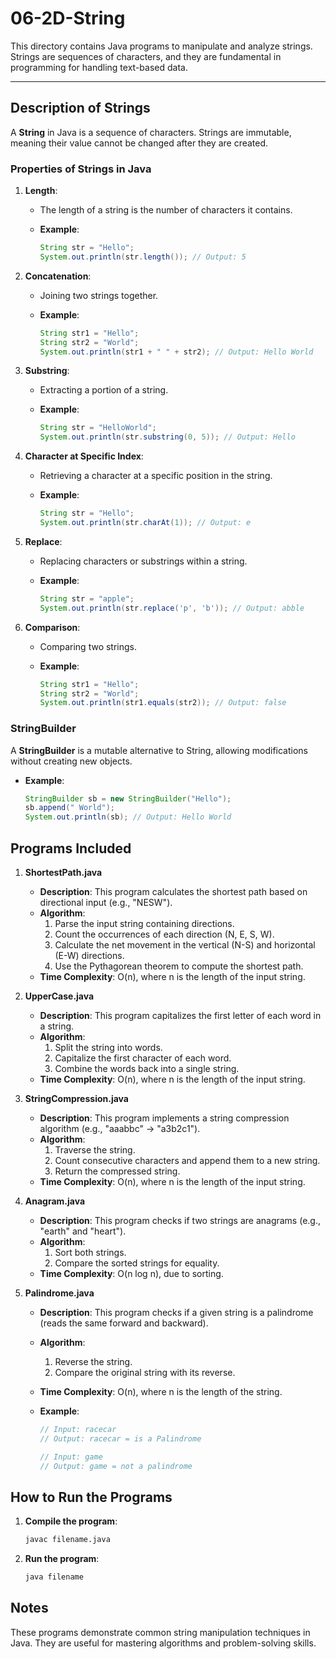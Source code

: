 # 06-2D-String

This directory contains Java programs to manipulate and analyze strings. Strings are sequences of characters, and they are fundamental in programming for handling text-based data.

---

## Description of Strings

A **String** in Java is a sequence of characters. Strings are immutable, meaning their value cannot be changed after they are created.

### Properties of Strings in Java

1. **Length**:
    - The length of a string is the number of characters it contains.
    - **Example**:

      ```java
      String str = "Hello";
      System.out.println(str.length()); // Output: 5
      ```

2. **Concatenation**:
    - Joining two strings together.
    - **Example**:

      ```java
      String str1 = "Hello";
      String str2 = "World";
      System.out.println(str1 + " " + str2); // Output: Hello World
      ```

3. **Substring**:
    - Extracting a portion of a string.
    - **Example**:

      ```java
      String str = "HelloWorld";
      System.out.println(str.substring(0, 5)); // Output: Hello
      ```

4. **Character at Specific Index**:
    - Retrieving a character at a specific position in the string.
    - **Example**:

      ```java
      String str = "Hello";
      System.out.println(str.charAt(1)); // Output: e
      ```

5. **Replace**:
    - Replacing characters or substrings within a string.
    - **Example**:

      ```java
      String str = "apple";
      System.out.println(str.replace('p', 'b')); // Output: abble
      ```

6. **Comparison**:
    - Comparing two strings.
    - **Example**:

      ```java
      String str1 = "Hello";
      String str2 = "World";
      System.out.println(str1.equals(str2)); // Output: false
      ```

### StringBuilder

A **StringBuilder** is a mutable alternative to String, allowing modifications without creating new objects.

- **Example**:

  ```java
  StringBuilder sb = new StringBuilder("Hello");
  sb.append(" World");
  System.out.println(sb); // Output: Hello World
  ```

## Programs Included

1. **ShortestPath.java**
    - **Description**: This program calculates the shortest path based on directional input (e.g., "NESW").
    - **Algorithm**:
      1. Parse the input string containing directions.
      2. Count the occurrences of each direction (N, E, S, W).
      3. Calculate the net movement in the vertical (N-S) and horizontal (E-W) directions.
      4. Use the Pythagorean theorem to compute the shortest path.
    - **Time Complexity**: O(n), where n is the length of the input string.

2. **UpperCase.java**
    - **Description**: This program capitalizes the first letter of each word in a string.
    - **Algorithm**:
      1. Split the string into words.
      2. Capitalize the first character of each word.
      3. Combine the words back into a single string.
    - **Time Complexity**: O(n), where n is the length of the input string.

3. **StringCompression.java**
    - **Description**: This program implements a string compression algorithm (e.g., "aaabbc" → "a3b2c1").
    - **Algorithm**:
      1. Traverse the string.
      2. Count consecutive characters and append them to a new string.
      3. Return the compressed string.
    - **Time Complexity**: O(n), where n is the length of the input string.

4. **Anagram.java**
    - **Description**: This program checks if two strings are anagrams (e.g., "earth" and "heart").
    - **Algorithm**:
      1. Sort both strings.
      2. Compare the sorted strings for equality.
    - **Time Complexity**: O(n log n), due to sorting.

5. **Palindrome.java**
    - **Description**: This program checks if a given string is a palindrome (reads the same forward and backward).
    - **Algorithm**:
      1. Reverse the string.
      2. Compare the original string with its reverse.
    - **Time Complexity**: O(n), where n is the length of the string.
    - **Example**:

      ```java
      // Input: racecar
      // Output: racecar = is a Palindrome

      // Input: game
      // Output: game = not a palindrome
      ```

## How to Run the Programs

1. **Compile the program**:

    ```bash
    javac filename.java
    ```

2. **Run the program**:

    ```bash
    java filename
    ```

## Notes

These programs demonstrate common string manipulation techniques in Java. They are useful for mastering algorithms and problem-solving skills.
